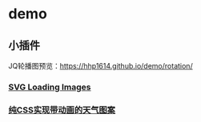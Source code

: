# demo
## 小插件

JQ轮播图预览：https://hhp1614.github.io/demo/rotation/


### [SVG Loading Images](https://hhp1614.github.io/demo/LoadingSVG/index.html)

### [纯CSS实现带动画的天气图案](https://hhp1614.github.io/demo/WeatherIcon/index.html)
